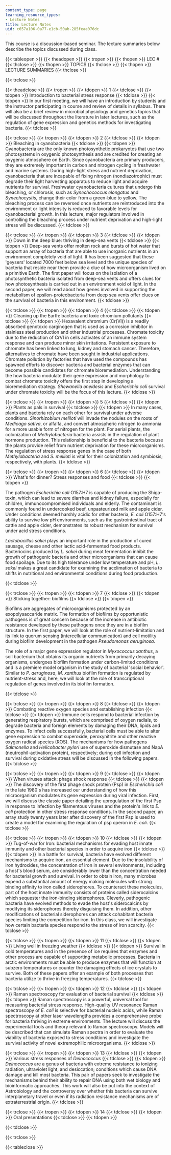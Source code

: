 ```yaml
---
content_type: page
learning_resource_types:
- Lecture Notes
title: Lecture Notes
uid: c657a106-0a77-e1cb-50ab-285feaa076dc
---
```


This course is a discussion-based seminar. The lecture summaries below describe the topics discussed during class.

{{< tableopen >}}
{{< theadopen >}}
{{< tropen >}}
{{< thopen >}}
LEC #
{{< thclose >}}
{{< thopen >}}
TOPICS
{{< thclose >}}
{{< thopen >}}
LECTURE SUMMARIES
{{< thclose >}}

{{< trclose >}}

{{< theadclose >}}
{{< tropen >}}
{{< tdopen >}}
1
{{< tdclose >}}
{{< tdopen >}}
Introduction to bacterial stress response
{{< tdclose >}}
{{< tdopen >}}
In our first meeting, we will have an introduction by students and the instructor participating in course and review of details in syllabus. There will also be a brief review in microbial physiology and genetics topics that will be discussed throughout the literature in later lectures, such as the regulation of gene expression and genetics methods for investigating bacteria.
{{< tdclose >}}

{{< trclose >}}
{{< tropen >}}
{{< tdopen >}}
2
{{< tdclose >}}
{{< tdopen >}}
Bleaching in cyanobacteria
{{< tdclose >}}
{{< tdopen >}}
Cyanobacteria are the only known photosynthetic prokaryotes that use two photosystems in oxygenic photosynthesis and are credited for creating an oxygenic atmosphere on Earth. Since cyanobacteria are primary producers, they are extremely important in carbon and nitrogen cycling in freshwater and marine systems. During high-light stress and nutrient deprivation, cyanobacteria that are incapable of fixing nitrogen (nondiazotrophic) must degrade their light harvesting apparatus to reduce light and acquire nutrients for survival. Freshwater cyanobacteria cultures that undergo this bleaching, or chlorosis, such as _Synechococcus elongatus_ and _Synechocystis_, change their color from a green-blue to yellow. The bleaching process can be reversed once nutrients are reintroduced into the environment or light intensity is reduced to favorable levels for cyanobacterial growth. In this lecture, major regulators involved in controlling the bleaching process under nutrient deprivation and high-light stress will be discussed.
{{< tdclose >}}

{{< trclose >}}
{{< tropen >}}
{{< tdopen >}}
3
{{< tdclose >}}
{{< tdopen >}}
Down in the deep blue: thriving in deep-sea vents
{{< tdclose >}}
{{< tdopen >}}
Deep-sea vents offer molten rock and bursts of hot water that support an array of bacteria that are able to use inorganic nutrients in an environment completely void of light. It has been suggested that these 'geysers' located 7000 feet below sea level and the unique species of bacteria that reside near them provide a clue of how microorganism lived on a primitive Earth. The first paper will focus on the isolation of a photosynthetic bacteria isolated from deep-sea vents and offers clues for how photosynthesis is carried out in an environment void of light. In the second paper, we will read about how genes involved in supporting the metabolism of epsilon-proteobacteria from deep sea vents offer clues on the survival of bacteria in this environment.
{{< tdclose >}}

{{< trclose >}}
{{< tropen >}}
{{< tdopen >}}
4
{{< tdclose >}}
{{< tdopen >}}
Cleaning up the Earth: bacteria and toxic chromium pollutants
{{< tdclose >}}
{{< tdopen >}}
Hexavalent chromium (Cr(VI)) is a readily absorbed genotoxic carginogen that is used as a corrosion inhibitor in stainless steel production and other industrial processes. Chromate toxicity due to the reduction of CrVI in cells activates of an immune system response and can produce minor skin irritations. Persistent exposure to chromate has been linked to lung, kidney and stomach cancer. Therefore, alternatives to chromate have been sought in industrial applications. Chromate pollution by factories that have used the compounds has spawned efforts to discover bacteria and bacterial enzymes that can become possible candidates for chromate bioremediation. Understanding the how bacteria modulate their gene expression and morphology to combat chromate toxicity offers the first step in developing a bioremediation strategy. _Shewanella oneidesis_ and _Escherichia coli_ survival under chromate toxicity will be the focus of this lecture.
{{< tdclose >}}

{{< trclose >}}
{{< tropen >}}
{{< tdopen >}}
5
{{< tdclose >}}
{{< tdopen >}}
Plants as pals in survival
{{< tdclose >}}
{{< tdopen >}}
In many cases, plants and bacteria rely on each other for survival under adverse conditions. _Sinorhizobium meliloti_ will invade the nodules on the roots of _Medicago sativa_, or alfalfa, and convert atmospheric nitrogen to ammonia for a more usable form of nitrogen for the plant. For aerial plants, the colonization of _Methylobacteria_ bacteria assists in the regulation of plant hormone production. This relationship is beneficial to the bacteria because the plants provide relief from nutrient deprivation for these microorganisms. The regulation of stress response genes in the case of both _Methylobacteria_ and _S. meliloti_ is vital for their colonization and symbiosis; respectively, with plants.
{{< tdclose >}}

{{< trclose >}}
{{< tropen >}}
{{< tdopen >}}
6
{{< tdclose >}}
{{< tdopen >}}
What's for dinner? Stress responses and food
{{< tdclose >}}
{{< tdopen >}}


The pathogen _Escherichia coli_ O157:H7 is capable of producing the Shiga-toxin, which can lead to severe diarrhea and kidney failure, especially for children, immunocompromised individuals and elderly. The contaminant is commonly found in undercooked beef, unpasteurized milk and apple cider. Under conditions deemed harshly acidic for other bacteria, _E. coli_ O157:H7's ability to survive low pH environments, such as the gastrointestinal tract of cattle and apple cider, demonstrates its robust mechanism for survival under acid stress conditions.

_Lactobacillus sakei_ plays an important role in the production of cured sausage, cheese and other lactic acid-fermented food products. Bacteriocins produced by _L. sakei_ during meat fermentation inhibit the growth of pathogenic bacteria and other microorganisms that can cause food spoilage. Due to its high tolerance under low temperature and pH, _L. sakei_ makes a great candidate for examining the acclimation of bacteria to shifts in nutritional and environmental conditions during food production.


{{< tdclose >}}

{{< trclose >}}
{{< tropen >}}
{{< tdopen >}}
7
{{< tdclose >}}
{{< tdopen >}}
Sticking together: biofilms
{{< tdclose >}}
{{< tdopen >}}


Biofilms are aggregates of microorganisms protected by an exopolysaccaride matrix. The formation of biofilms by opportunistic pathogens is of great concern because of the increase in antibiotic resistance developed by these pathogens once they are in a biofilm structure. In the first paper, we will look at the role of nutrient-limitation and its link to quorum sensing (intercellular communication) and cell motility during biofilm development in the pathogen _Pseudomonas aeruginosa_.

The role of a major gene expression regulator in _Myxococcus xanthus_, a soil bacterium that obtains its organic nutrients from primarily decaying organisms, undergoes biofilm formation under carbon-limited conditions and is a premiere model organism in the study of bacterial 'social behavior'. Similar to _P. aeruginosa_, _M. xanthus_ biofilm formation is regulated by nutrient-stress and, here, we will look at the role of transcriptional regulation of genes involved in its biofilm formation.


{{< tdclose >}}

{{< trclose >}}
{{< tropen >}}
{{< tdopen >}}
8
{{< tdclose >}}
{{< tdopen >}}
Combating reactive oxygen species and establishing infection
{{< tdclose >}}
{{< tdopen >}}
Immune cells respond to bacterial infection by generating respiratory bursts, which are comprised of oxygen radials, to degrade bacteria and foreign elements by damaging their DNA, lipids and enzymes. To infect cells successfully, bacterial cells must be able to alter gene expression to combat superoxide, peroxynitrite and other reactive oxygen radical species (ROS). The mechanisms for how pathogens _Salmonella_ and _Helicobacter pylori_ use of superoxide dismutase and NapA (neutrophil-activation protein), respectively; during cell infection and survival during oxidative stress will be discussed in the following papers.
{{< tdclose >}}

{{< trclose >}}
{{< tropen >}}
{{< tdopen >}}
9
{{< tdclose >}}
{{< tdopen >}}
When viruses attack: phage shock response
{{< tdclose >}}
{{< tdopen >}}
The discovery of the first phage shock protein (Psp) in _Escherichia coli_ in the late 1980's has increased our understanding of how this microorganism modulates its gene expression during viral infection. First, we will discuss the classic paper detailing the upregulation of the first Psp in response to infection by filamentous viruses and the protein's link to _E. coli_ protection in other stress response conditions. In the second paper, an array study twenty years later after discovery of the first Psp is used to create a model for examining the regulation of psp operon in _E. coli_.
{{< tdclose >}}

{{< trclose >}}
{{< tropen >}}
{{< tdopen >}}
10
{{< tdclose >}}
{{< tdopen >}}
Tug-of-war for Iron: bacterial mechanisms for evading host innate immunity and other bacterial species in order to acquire iron
{{< tdclose >}}
{{< tdopen >}}
In a battle for survival, bacteria have evolved different mechanisms to acquire iron, an essential element. Due to the insolubility of iron hydroxides, the concentration of iron in several environments, including a host's blood serum, are considerably lower than the concentration needed for bacterial growth and survival. In order to obtain iron, many microbes expend a substantial amount of energy making molecules with strong binding affinity to iron called siderophores. To counteract these molecules, part of the host innate immunity consists of proteins called siderocalcins which sequester the iron-binding siderophores. Cleverly, pathogenic bacteria have evolved methods to evade the host's siderocalcins by modifying its siderophores thereby disguising them. In addition, other modifications of bacterial siderophores can attack cohabitant bacteria species limiting the competition for iron. In this class, we will investigate how certain bacteria species respond to the stress of iron scarcity.
{{< tdclose >}}

{{< trclose >}}
{{< tropen >}}
{{< tdopen >}}
11
{{< tdclose >}}
{{< tdopen >}}
Living well in freezing weather
{{< tdclose >}}
{{< tdopen >}}
Survival in cold temperatures and in the presence of ice requires that enzymes and other process are capable of supporting metabolic processes. Bacteria in arctic environments must be able to produce enzymes that will function at subzero temperatures or counter the damaging effects of ice crystals to survive. Both of these papers offer an example of both processes that bacteria utilize to thrive in freezing temperatures.
{{< tdclose >}}

{{< trclose >}}
{{< tropen >}}
{{< tdopen >}}
12
{{< tdclose >}}
{{< tdopen >}}
Raman spectroscopy for evaluation of bacterial survival
{{< tdclose >}}
{{< tdopen >}}
Raman spectroscopy is a powerful, universal tool for measuring bacterial stress response. High-quality UV resonance Raman spectroscopy of _E. coli_ is selective for bacterial nucleic acids, while Raman spectroscopy at other laser wavelengths provides a comprehensive probe for bacteria thriving in extreme environments. The lecture will discuss the experimental tools and theory relevant to Raman spectroscopy. Models will be described that can simulate Raman spectra in order to evaluate the viability of bacteria exposed to stress conditions and investigate the survival activity of novel extremophilic microorganisms.
{{< tdclose >}}

{{< trclose >}}
{{< tropen >}}
{{< tdopen >}}
13
{{< tdclose >}}
{{< tdopen >}}
Various stress responses of _Deinococcus_
{{< tdclose >}}
{{< tdopen >}}
_Deinococcus_ are a genus of bacteria with extreme resistance to ionizing radiation, ultraviolet light, and desiccation; conditions which cause DNA damage and kill most bacteria. This pair of papers seek to investigate the mechanisms behind their ability to repair DNA using both wet biology and bioinformatic approaches. This work will also be put into the context of Astrobiology and the controversy over whether this bacteria can survive interplanetary travel or even if its radiation resistance mechanisms are of extraterrestrial origin.
{{< tdclose >}}

{{< trclose >}}
{{< tropen >}}
{{< tdopen >}}
14
{{< tdclose >}}
{{< tdopen >}}
Oral presentations
{{< tdclose >}}
{{< tdopen >}}
  

{{< tdclose >}}

{{< trclose >}}

{{< tableclose >}}